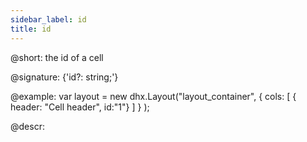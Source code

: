 ```yaml
---
sidebar_label: id
title: id
---          
```


@short: the id of a cell

@signature: {'id?: string;'}

@example:
var layout = new dhx.Layout("layout_container", {
        cols: [
            { header: "Cell header", id:"1"}
        ]
    }
);

@descr: 

[comment]: # (@related: layout/init.md#initialize-layout)
